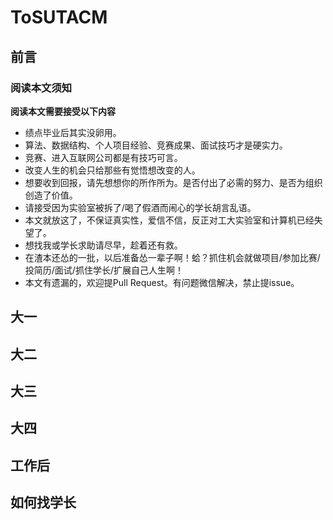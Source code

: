# ToSUTACM
## 前言
### 阅读本文须知
**阅读本文需要接受以下内容**
- 绩点毕业后其实没卵用。
- 算法、数据结构、个人项目经验、竞赛成果、面试技巧才是硬实力。
- 竞赛、进入互联网公司都是有技巧可言。
- 改变人生的机会只给那些有觉悟想改变的人。
- 想要收到回报，请先想想你的所作所为。是否付出了必需的努力、是否为组织创造了价值。
- 请接受因为实验室被拆了/喝了假酒而闹心的学长胡言乱语。
- 本文就放这了，不保证真实性，爱信不信，反正对工大实验室和计算机已经失望了。
- 想找我或学长求助请尽早，趁着还有救。
- 在渣本还怂的一批，以后准备怂一辈子啊！蛤？抓住机会就做项目/参加比赛/投简历/面试/抓住学长/扩展自己人生啊！
- 本文有遗漏的，欢迎提Pull Request。有问题微信解决，禁止提issue。

## 大一

## 大二

## 大三

## 大四

## 工作后

## 如何找学长